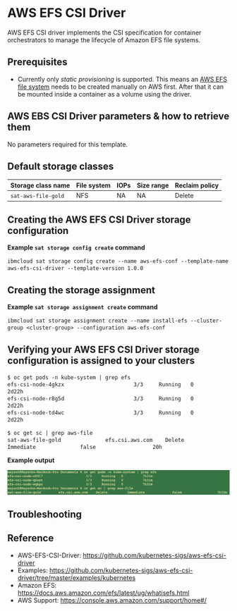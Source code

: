 # AWS EFS CSI Driver

AWS EFS CSI driver implements the CSI specification for container orchestrators to manage the lifecycle of Amazon EFS file systems.

## Prerequisites

- Currently only *static provisioning* is supported. This means an [AWS EFS file system](https://docs.aws.amazon.com/efs/latest/ug/gs-step-two-create-efs-resources.html) needs to be created manually on AWS first. After that it can be mounted inside a container as a volume using the driver.

## AWS EBS CSI Driver parameters & how to retrieve them

No parameters required for this template.


## Default storage classes

| Storage class name | File system | IOPs | Size range | Reclaim policy |
| --- | --- | --- | --- | --- |
| `sat-aws-file-gold` | NFS | NA | NA | Delete | 


## Creating the AWS EFS CSI Driver storage configuration

**Example `sat storage config create` command**

```
ibmcloud sat storage config create --name aws-efs-conf --template-name aws-efs-csi-driver --template-version 1.0.0
```

## Creating the storage assignment

**Example `sat storage assignment create` command**

```
ibmcloud sat storage assignment create --name install-efs --cluster-group <cluster-group> --configuration aws-efs-conf
```

## Verifying your AWS EFS CSI Driver storage configuration is assigned to your clusters

```
$ oc get pods -n kube-system | grep efs    
efs-csi-node-4gkzx                      3/3     Running   0          2d22h
efs-csi-node-r8g5d                      3/3     Running   0          2d22h
efs-csi-node-td4wc                      3/3     Running   0          2d22h
```

```
$ oc get sc | grep aws-file 
sat-aws-file-gold              efs.csi.aws.com    Delete          Immediate              false                  20h
```


**Example output**

![Example Output](./images/output.png)

## Troubleshooting



## Reference

- AWS-EFS-CSI-Driver: https://github.com/kubernetes-sigs/aws-efs-csi-driver
- Examples: https://github.com/kubernetes-sigs/aws-efs-csi-driver/tree/master/examples/kubernetes
- Amazon EFS: https://docs.aws.amazon.com/efs/latest/ug/whatisefs.html
- AWS Support: https://console.aws.amazon.com/support/home#/